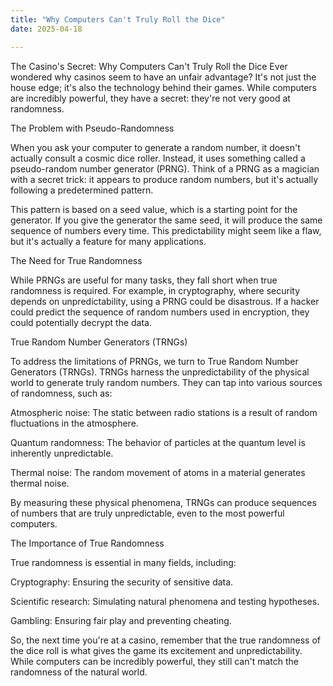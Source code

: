 ```yaml
---
title: "Why Computers Can't Truly Roll the Dice"
date: 2025-04-18

---
```







The Casino's Secret: Why Computers Can't Truly Roll the Dice
Ever wondered why casinos seem to have an unfair advantage? It's not just the house edge; it's also the technology behind their games. While computers are incredibly powerful, they have a secret: they're not very good at randomness.

The Problem with Pseudo-Randomness

When you ask your computer to generate a random number, it doesn't actually consult a cosmic dice roller. Instead, it uses something called a pseudo-random number generator (PRNG). Think of a PRNG as a magician with a secret trick: it appears to produce random numbers, but it's actually following a predetermined pattern.

This pattern is based on a seed value, which is a starting point for the generator. If you give the generator the same seed, it will produce the same sequence of numbers every time. This predictability might seem like a flaw, but it's actually a feature for many applications.

The Need for True Randomness

While PRNGs are useful for many tasks, they fall short when true randomness is required. For example, in cryptography, where security depends on unpredictability, using a PRNG could be disastrous. If a hacker could predict the sequence of random numbers used in encryption, they could potentially decrypt the data.

True Random Number Generators (TRNGs)

To address the limitations of PRNGs, we turn to True Random Number Generators (TRNGs). TRNGs harness the unpredictability of the physical world to generate truly random numbers. They can tap into various sources of randomness, such as:

Atmospheric noise: The static between radio stations is a result of random fluctuations in the atmosphere.

Quantum randomness: The behavior of particles at the quantum level is inherently unpredictable.

Thermal noise: The random movement of atoms in a material generates thermal noise.

By measuring these physical phenomena, TRNGs can produce sequences of numbers that are truly unpredictable, even to the most powerful computers.

The Importance of True Randomness

True randomness is essential in many fields, including:

Cryptography: Ensuring the security of sensitive data.

Scientific research: Simulating natural phenomena and testing hypotheses.

Gambling: Ensuring fair play and preventing cheating.

So, the next time you're at a casino, remember that the true randomness of the dice roll is what gives the game its excitement and unpredictability. While computers can be incredibly powerful, they still can't match the randomness of the natural world.